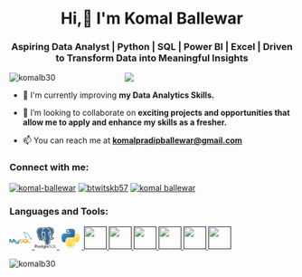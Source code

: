 <h1 align="center">Hi,👋 I'm Komal Ballewar</h1>
<h3 align="center"> Aspiring Data Analyst | Python | SQL | Power BI | Excel | Driven to Transform Data into Meaningful Insights </h3>
<img align="right" width="300" src="https://cdn.dribbble.com/users/4055494/screenshots/15215756/media/d2b66c4ca0192aa26d103448b3d1518b.gif"> 

<p align="left"> <img src="https://komarev.com/ghpvc/?username=komalb30&label=Profile%20views&color=0e75b6&style=flat" alt="komalb30" /> </p>

- 🌱 I'm currently improving **my Data Analytics Skills.**

- 👯 I’m looking to collaborate on **exciting projects and opportunities that allow me to apply and enhance my skills as a fresher.**
  
<!-- - 🎉 My Professional certificate: **https://drive.google.com/drive/folders/1A9vflmj1RDVRDu_MRGfWQpdPkQYBkbPn?usp=sharing**
  --> 
- 📫 You can reach me at **komalpradipballewar@gmail.com**
                          

<h3 align="left">Connect with me:</h3>
<p align="left">
<a href="https://linkedin.com/in/komal-ballewar" target="blank"><img align="center" src="https://raw.githubusercontent.com/rahuldkjain/github-profile-readme-generator/master/src/images/icons/Social/linked-in-alt.svg" alt="komal-ballewar" height="30" width="40" /></a>
<a href="https://instagram.com/btwits_kb30" target="blank"><img align="center" src="https://raw.githubusercontent.com/rahuldkjain/github-profile-readme-generator/master/src/images/icons/Social/instagram.svg" alt="btwitskb57" height="30" width="40" /></a>
<a href="https://www.facebook.com/komal.ballewar.57" target="blank"><img align="center" src="https://raw.githubusercontent.com/rahuldkjain/github-profile-readme-generator/master/src/images/icons/Social/facebook.svg" alt="komal ballewar" height="30" width="40" /></a>
</p>


<h3 align="left">Languages and Tools:</h3>
<p align="left"> 
  <!-- EXCEL 
  <a href="" target="_blank" rel="noreferrer"> 
    <img src="https://github.com/sempostma/office365-icons/blob/master/svg/excel.svg" alt="excel" width="40" height="40"/> 
  </a> -->
  <!-- MYSQL -->
  <a href="https://www.mysql.com/" target="_blank" rel="noreferrer"> 
    <img src="https://raw.githubusercontent.com/devicons/devicon/master/icons/mysql/mysql-original-wordmark.svg" alt="mysql" width="40" height="40"/> 
  </a>
  <!-- POSTGRESQL -->
  <a href="https://www.postgresql.org" target="_blank" rel="noreferrer"> 
    <img src="https://raw.githubusercontent.com/devicons/devicon/master/icons/postgresql/postgresql-original-wordmark.svg" alt="postgresql" width="40" height="40"/> 
  </a> 
  <!-- PYTHON -->
  <a href="https://www.python.org" target="_blank" rel="noreferrer"> 
    <img src="https://raw.githubusercontent.com/devicons/devicon/master/icons/python/python-original.svg" alt="python" width="40" height="40"/> 
  </a>
  <!-- NUMPY -->
  <a href="" target="_blank" rel="noreferrer"> 
    <img src="https://www.svgrepo.com/show/354127/numpy.svg" alt="" width="40" height="40"/> 
  </a>
  <!-- PANDAS -->
  <a href="" target="_blank" rel="noreferrer"> 
    <img src="https://icon.icepanel.io/Technology/svg/Pandas.svg" alt="" width="40" height="40"/> 
  </a>
  <!-- MATPLOTLIB -->
  <a href="" target="_blank" rel="noreferrer"> 
    <img src="https://icon.icepanel.io/Technology/svg/Matplotlib.svg" alt="" width="40" height="40"/> 
  </a>
  <!-- SEABORN -->
  <a href="" target="_blank" rel="noreferrer"> 
    <img src="https://cdn.worldvectorlogo.com/logos/seaborn-1.svg" alt="" width="40" height="40"/> 
  </a>
  <!-- POWER BI -->
  <a href="" target="_blank" rel="noreferrer"> 
    <img src="https://github.com/microsoft/PowerBI-Icons/blob/main/SVG/Power-BI.svg" alt="" width="40" height="40"/> 
  </a>
  <!-- KAGGLE -->
  <a href="" target="_blank" rel="noreferrer"> 
    <img src="https://cdn.jsdelivr.net/gh/devicons/devicon/icons/kaggle/kaggle-original.svg" alt="" width="40" height="40"/> 
  </a>
<p><img align="left" src="https://github-readme-stats.vercel.app/api/top-langs?username=komalb30&show_icons=true&locale=en&layout=compact" alt="komalb30" /></p>


